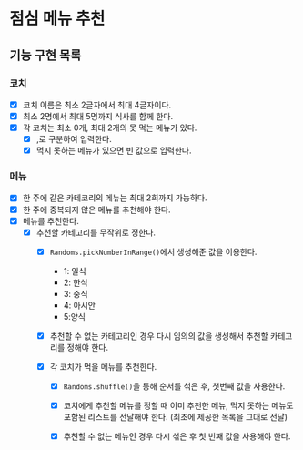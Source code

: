 # 점심 메뉴 추천

## 기능 구현 목록

### 코치

- [x] 코치 이름은 최소 2글자에서 최대 4글자이다.
- [x] 최소 2명에서 최대 5명까지 식사를 함께 한다.
- [x] 각 코치는 최소 0개, 최대 2개의 못 먹는 메뉴가 있다.
    - [x] ,로 구분하여 입력한다.
    - [x] 먹지 못하는 메뉴가 있으면 빈 값으로 입력한다.

### 메뉴

- [x] 한 주에 같은 카테코리의 메뉴는 최대 2회까지 가능하다.
- [x] 한 주에 중복되지 않은 메뉴를 추천해야 한다.
- [x] 메뉴를 추천한다.
    - [x] 추천할 카테고리를 무작위로 정한다.
        - [x] `Randoms.pickNumberInRange()`에서 생성해준 값을 이용한다.
            - 1: 일식
            - 2: 한식
            - 3: 중식
            - 4: 아시안
            - 5:양식
        - [x] 추천할 수 없는 카테고리인 경우 다시 임의의 값을 생성해서 추천할 카테고리를 정해야 한다.

        - [x] 각 코치가 먹을 메뉴를 추천한다.
            - [x] `Randoms.shuffle()`을 통해 순서를 섞은 후, 첫번째 값을 사용한다.
            - [x] 코치에게 추천할 메뉴를 정할 때 이미 추천한 메뉴, 먹지 못하는 메뉴도 포함된 리스트를 전달해야 한다. (최초에 제공한 목록을 그대로 전달)
            - [x] 추천할 수 없는 메뉴인 경우 다시 섞은 후 첫 번째 값을 사용해야 한다.

